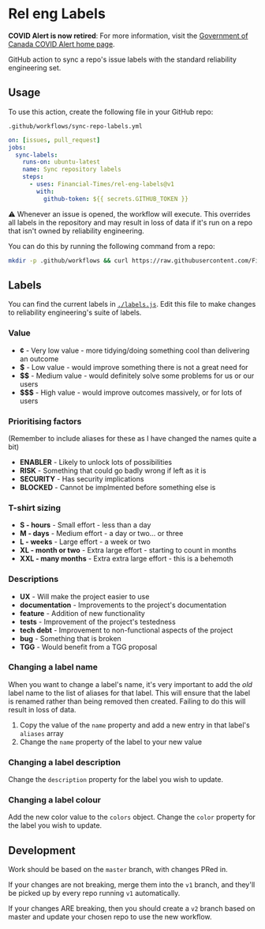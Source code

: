
# Rel eng Labels


**COVID Alert is now retired**: For more information, visit the [Government of Canada COVID Alert home page](https://www.canada.ca/en/public-health/services/diseases/coronavirus-disease-covid-19/covid-alert.html).

GitHub action to sync a repo's issue labels with the standard reliability engineering set.


## Usage

To use this action, create the following file in your GitHub repo:

```
.github/workflows/sync-repo-labels.yml
```

```yml
on: [issues, pull_request]
jobs:
  sync-labels:
    runs-on: ubuntu-latest
    name: Sync repository labels
    steps:
      - uses: Financial-Times/rel-eng-labels@v1
        with:
          github-token: ${{ secrets.GITHUB_TOKEN }}
```

:warning: Whenever an issue is opened, the workflow will execute. This overrides all labels in the repository and may result in loss of data if it's run on a repo that isn't owned by reliability engineering.

You can do this by running the following command from a repo:

```bash
mkdir -p .github/workflows && curl https://raw.githubusercontent.com/Financial-Times/rel-eng-labels/v1/example.yml --output .github/workflows/sync-repo-labels.yml
```


## Labels

You can find the current labels in [`./labels.js`](labels.js). Edit this file to make changes to reliability engineering's suite of labels.

### Value
- **¢** - Very low value - more tidying/doing something cool than delivering an outcome
- **$** - Low value - would improve something there is not a great need for
- **$$** - Medium value - would definitely solve some problems for us or our users
- **$$$** - High value - would improve outcomes massively, or for lots of users

### Prioritising factors
(Remember to include aliases for these as I have changed the names quite a bit)
- **ENABLER** - Likely to unlock lots of possibilities
- **RISK** - Something that could go badly wrong if left as it is
- **SECURITY** - Has security implications
- **BLOCKED** - Cannot be implmented before something else is

### T-shirt sizing

- **S - hours** - Small effort - less than a day
- **M - days** - Medium effort - a day or two... or three
- **L - weeks** - Large effort - a week or two
- **XL - month or two** - Extra large effort - starting to count in months
- **XXL - many months** - Extra extra large effort - this is a behemoth

### Descriptions
- **UX** - Will make the project easier to use
- **documentation** - Improvements to the project's documentation
- **feature** - Addition of new functionality 
- **tests** - Improvement of the project's testedness
- **tech debt** - Improvement to non-functional aspects of the project
- **bug** - Something that is broken
- **TGG** - Would benefit from a TGG proposal

### Changing a label name

When you want to change a label's name, it's very important to add the _old_ label name to the list of aliases for that label. This will ensure that the label is renamed rather than being removed then created. Failing to do this will result in loss of data.

  1. Copy the value of the `name` property and add a new entry in that label's `aliases` array
  2. Change the `name` property of the label to your new value

### Changing a label description

Change the `description` property for the label you wish to update.

### Changing a label colour

Add the new color value to the `colors` object. Change the `color` property for the label you wish to update.


## Development

Work should be based on the `master` branch, with changes PRed in.

If your changes are not breaking, merge them into the `v1` branch, and they'll be picked up by every repo running `v1` automatically.

If your changes ARE breaking, then you should create a `v2` branch based on master and update your chosen repo to use the new workflow.
